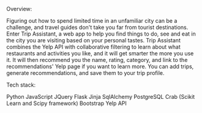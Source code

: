 Overview:

Figuring out how to spend limited time in an unfamiliar city can be a challenge, and travel guides don't take you far from tourist destinations. Enter Trip Assistant, a web app to help you find things to do, see and eat in the city you are visiting based on your personal tastes. Trip Assistant combines the Yelp API with collaborative filtering to learn about what restaurants and activities you like, and it will get smarter the more you use it. It will then recommend you the name, rating, category, and link to the recommendations' Yelp page if you want to learn more. You can add trips, generate recommendations, and save them to your trip profile.

Tech stack:

Python
JavaScript
JQuery
Flask
Jinja
SqlAlchemy
PostgreSQL
Crab (Scikit Learn and Scipy framework)
Bootstrap
Yelp API
